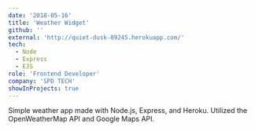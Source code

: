```yaml
---
date: '2018-05-16'
title: 'Weather Widget'
github: ''
external: 'http://quiet-dusk-89245.herokuapp.com/'
tech:
  - Node
  - Express
  - EJS
role: 'Frontend Developer'
company: 'SPD TECH'
showInProjects: true
---
```


Simple weather app made with Node.js, Express, and Heroku. Utilized the OpenWeatherMap API and Google Maps API.
